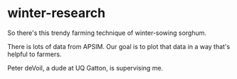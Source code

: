 # winter-research

So there's this trendy farming technique of winter-sowing sorghum.

There is lots of data from APSIM. Our goal is to plot that data in a way that's helpful to farmers.

Peter deVoil, a dude at UQ Gatton, is supervising me.
